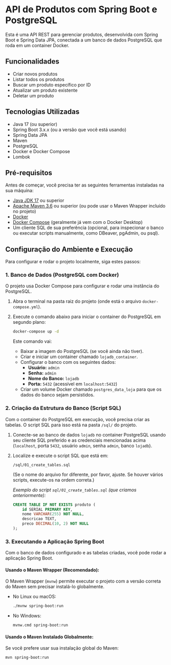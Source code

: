 # API de Produtos com Spring Boot e PostgreSQL

Esta é uma API REST para gerenciar produtos, desenvolvida com Spring Boot e Spring Data JPA, conectada a um banco de dados PostgreSQL que roda em um container Docker.

## Funcionalidades

* Criar novos produtos
* Listar todos os produtos
* Buscar um produto específico por ID
* Atualizar um produto existente
* Deletar um produto

## Tecnologias Utilizadas

* Java 17 (ou superior)
* Spring Boot 3.x.x (ou a versão que você está usando)
* Spring Data JPA
* Maven
* PostgreSQL
* Docker e Docker Compose
* Lombok

## Pré-requisitos

Antes de começar, você precisa ter as seguintes ferramentas instaladas na sua máquina:

* [Java JDK 17](https://www.oracle.com/java/technologies/javase/jdk17-archive-downloads.html) ou superior
* [Apache Maven 3.6](https://maven.apache.org/download.cgi) ou superior (ou pode usar o Maven Wrapper incluído no projeto)
* [Docker](https://www.docker.com/get-started)
* [Docker Compose](https://docs.docker.com/compose/install/) (geralmente já vem com o Docker Desktop)
* Um cliente SQL de sua preferência (opcional, para inspecionar o banco ou executar scripts manualmente, como DBeaver, pgAdmin, ou psql).

## Configuração do Ambiente e Execução

Para configurar e rodar o projeto localmente, siga estes passos:

### 1. Banco de Dados (PostgreSQL com Docker)

O projeto usa Docker Compose para configurar e rodar uma instância do PostgreSQL.

1.  Abra o terminal na pasta raiz do projeto (onde está o arquivo `docker-compose.yml`).
2.  Execute o comando abaixo para iniciar o container do PostgreSQL em segundo plano:

    ```bash
    docker-compose up -d
    ```

    Este comando vai:
    * Baixar a imagem do PostgreSQL (se você ainda não tiver).
    * Criar e iniciar um container chamado `lojadb_container`.
    * Configurar o banco com os seguintes dados:
        * **Usuário:** `admin`
        * **Senha:** `admin`
        * **Nome do Banco:** `lojadb`
        * **Porta:** `5432` (acessível em `localhost:5432`)
    * Criar um volume Docker chamado `postgres_data_loja` para que os dados do banco sejam persistidos.

### 2. Criação da Estrutura do Banco (Script SQL)

Com o container do PostgreSQL em execução, você precisa criar as tabelas. O script SQL para isso está na pasta `/sql/` do projeto.

1.  Conecte-se ao banco de dados `lojadb` no container PostgreSQL usando seu cliente SQL preferido e as credenciais mencionadas acima (`localhost`, porta `5432`, usuário `admin`, senha `admin`, banco `lojadb`).
2.  Localize e execute o script SQL que está em:

    ```
    /sql/01_create_tables.sql
    ```

    (Se o nome do arquivo for diferente, por favor, ajuste. Se houver vários scripts, execute-os na ordem correta.)

    *Exemplo do script `sql/01_create_tables.sql` (que criamos anteriormente):*
    ```sql
    CREATE TABLE IF NOT EXISTS produto (
        id SERIAL PRIMARY KEY,
        nome VARCHAR(255) NOT NULL,
        descricao TEXT,
        preco DECIMAL(10, 2) NOT NULL
    );
    ```

### 3. Executando a Aplicação Spring Boot

Com o banco de dados configurado e as tabelas criadas, você pode rodar a aplicação Spring Boot.

#### Usando o Maven Wrapper (Recomendado):

O Maven Wrapper (`mvnw`) permite executar o projeto com a versão correta do Maven sem precisar instalá-lo globalmente.

* No Linux ou macOS:
    ```bash
    ./mvnw spring-boot:run
    ```
* No Windows:
    ```bash
    mvnw.cmd spring-boot:run
    ```

#### Usando o Maven Instalado Globalmente:

Se você prefere usar sua instalação global do Maven:

```bash
mvn spring-boot:run